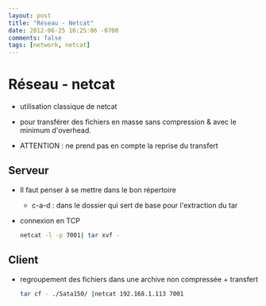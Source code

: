 ```yaml
---
layout: post
title: "Réseau - Netcat"
date: 2012-06-25 16:25:06 -0700
comments: false
tags: [network, netcat]
---
```


# Réseau - netcat

* utilisation classique de netcat

* pour transférer des fichiers en masse sans compression & avec le minimum d'overhead.
* ATTENTION : ne prend pas en compte la reprise du transfert

## Serveur

* Il faut penser à se mettre dans le bon répertoire
	* c-a-d : dans le dossier qui sert de base pour l'extraction du tar
* connexion en TCP

	```bash
	netcat -l -p 7001| tar xvf -
	```

## Client

* regroupement des fichiers dans une archive non compressée + transfert

	```bash
	tar cf - ./Sata150/ |netcat 192.168.1.113 7001
	```
